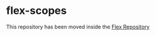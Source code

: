 # flex-scopes

This repository has been moved inside the [Flex Repository](https://github.com/ddnexus/flex)
